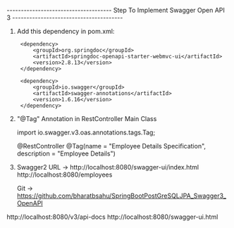 ------------------------------------- Step To Implement Swagger Open API 3 ---------------------------------------
1) Add this dependency in pom.xml:

		<dependency>
		    <groupId>org.springdoc</groupId>
		    <artifactId>springdoc-openapi-starter-webmvc-ui</artifactId>
		    <version>2.8.13</version>
		</dependency>
		
		<dependency>
		    <groupId>io.swagger</groupId>
		    <artifactId>swagger-annotations</artifactId>
		    <version>1.6.16</version>
		</dependency>
		
2) "@Tag" Annotation in RestController Main Class

	import io.swagger.v3.oas.annotations.tags.Tag;
	
	@RestController
	@Tag(name = "Employee Details Specification", description = "Employee Details")

4) Swagger2 URL -> http://localhost:8080/swagger-ui/index.html
	http://localhost:8080/employees
	
	Git -> https://github.com/bharatbsahu/SpringBootPostGreSQLJPA_Swagger3_OpenAPI

http://localhost:8080/v3/api-docs
http://localhost:8080/swagger-ui.html

